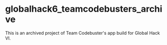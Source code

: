 # globalhack6_teamcodebusters_archive

This is an archived project of Team Codebuster's app build for Global Hack VI.
